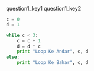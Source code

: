 question1_key1
question1_key2



```python
c = 0
d = 1

while c < 3:
    c = c + 1
    d = d * c
    print "Loop Ke Andar", c, d
else:
    print "Loop Ke Bahar", c, d
 ```